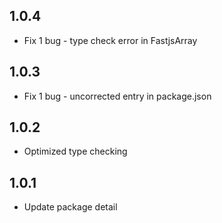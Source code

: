 ## 1.0.4

* Fix 1 bug - type check error in FastjsArray

## 1.0.3

* Fix 1 bug - uncorrected entry in package.json

## 1.0.2

* Optimized type checking

## 1.0.1

* Update package detail